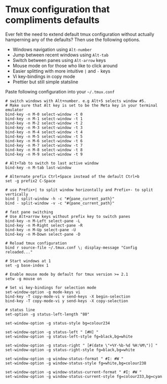 # Tmux configuration that compliments defaults

Ever felt the need to extend default tmux configuration without actually hamperning any of the defaults? Then use the following options.

- Windows navigation using `Alt-number`
- Jump between recent windows using `Alt-tab`
- Switch between panes using `Alt-arrow` keys
- Mouse mode on for those who like to click around
- Easier splitting with more intuitive `|` and `-` keys
- Vi key-bindings in copy mode
- Prettier but still simple statsline

Paste following configuration into your `~/.tmux.conf`

```
# switch windows with Alt+number. e.g Alt+5 selects window #5.
# Make sure that Alt key is set to be the Meta key in your terminal emulator
bind-key -n M-0 select-window -t 0
bind-key -n M-1 select-window -t 1
bind-key -n M-2 select-window -t 2
bind-key -n M-3 select-window -t 3
bind-key -n M-4 select-window -t 4
bind-key -n M-5 select-window -t 5
bind-key -n M-6 select-window -t 6
bind-key -n M-7 select-window -t 7
bind-key -n M-8 select-window -t 8
bind-key -n M-9 select-window -t 9

# Alt+Tab to switch to last active window
bind-key -n M-tab last-window

# Alternate prefix Ctrl+Space instead of the default Ctrl+b
set -g prefix2 C-Space

# use Prefix+| to split window horizontally and Prefix+- to split vertically
bind | split-window -h -c "#{pane_current_path}"
bind - split-window -v -c "#{pane_current_path}"

# fast pane switching
# Use Alt+arrow keys without prefix key to switch panes
bind-key -n M-Left select-pane -L
bind-key -n M-Right select-pane -R
bind-key -n M-Up select-pane -U
bind-key -n M-Down select-pane -D

# Reload tmux configuration
bind r source-file ~/.tmux.conf \; display-message "Config reloaded..."

# Start windows at 1
set -g base-index 1

# Enable mouse mode by default for tmux version >= 2.1
setw -g mouse on

# Set vi key-bindings for selection mode
set-window-option -g mode-keys vi
bind-key -T copy-mode-vi v send-keys -X begin-selection
bind-key -T copy-mode-vi y send-keys -X copy-selection

# status line
set-option -g status-left-length "80"

set-window-option -g status-style bg=colour234

set-window-option -g status-left " [#H] "
set-window-option -g status-left-style fg=black,bg=white

set-window-option -g status-right " [#(date \"+%Y-%b-%d %H:%M\")] "
set-window-option -g status-right-style fg=black,bg=white

set-window-option -g window-status-format " #I: #W "
set-window-option -g window-status-style fg=white,bg=colour238

set-window-option -g window-status-current-format " #I: #W "
set-window-option -g window-status-current-style fg=colour233,bg=cyan
```
